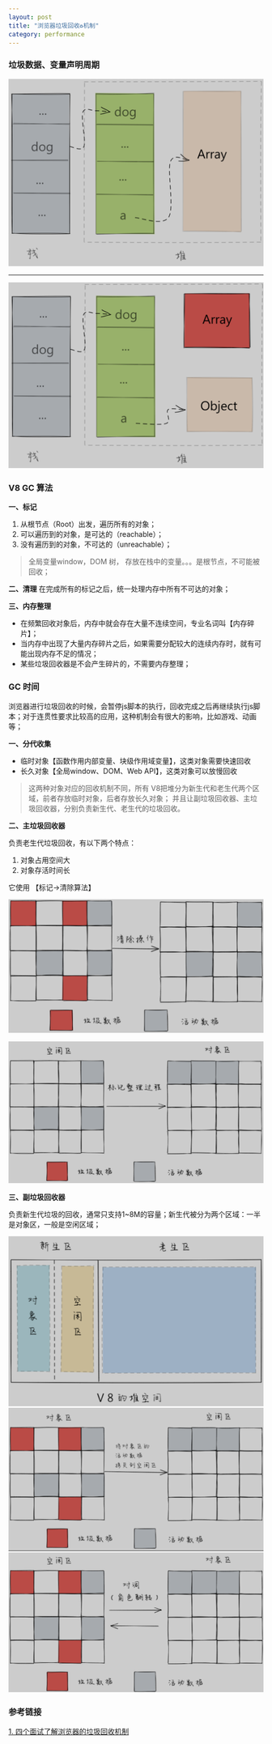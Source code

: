 ```yaml
---
layout: post
title: "浏览器垃圾回收♻️机制"
category: performance
---
```


### 垃圾数据、变量声明周期
![b74f26bee0030feb81b66814318277c2.png](/assets/images/browser-gc1.png)

***
![984cb019b770cb6b7c9db7e2e6b2fc26.png](/assets/images/browser-gc2.png)


### V8 GC 算法
**一、标记**
1. 从根节点（Root）出发，遍历所有的对象；
2. 可以遍历到的对象，是可达的（reachable）；
3. 没有遍历到的对象，不可达的（unreachable）；

> 全局变量window，DOM 树， 存放在栈中的变量。。。是根节点，不可能被回收；

**二、清理**
在完成所有的标记之后，统一处理内存中所有不可达的对象；

**三、内存整理**

- 在频繁回收对象后，内存中就会存在大量不连续空间，专业名词叫【内存碎片】；
- 当内存中出现了大量内存碎片之后，如果需要分配较大的连续内存时，就有可能出现内存不足的情况；
- 某些垃圾回收器是不会产生碎片的，不需要内存整理；


### GC 时间
浏览器进行垃圾回收的时候，会暂停js脚本的执行，回收完成之后再继续执行js脚本；对于连贯性要求比较高的应用，这种机制会有很大的影响，比如游戏、动画等；

**一、分代收集**

- 临时对象【函数作用内部变量、块级作用域变量】，这类对象需要快速回收
- 长久对象【全局window、DOM、Web API】，这类对象可以放慢回收

> 这两种对象对应的回收机制不同，所有 V8把堆分为新生代和老生代两个区域，前者存放临时对象，后者存放长久对象；
> 并且让副垃圾回收器、主垃圾回收器，分别负责新生代、老生代的垃圾回收。

**二、主垃圾回收器**

负责老生代垃圾回收，有以下两个特点：
1. 对象占用空间大
2. 对象存活时间长

它使用 【标记->清除算法】

![a5282c936662de64eca2767e47316522.png](/assets/images/browser-gc3.png)

![162dc79fb14455869b2b8913b4312518.png](/assets/images/browser-gc4.png)


**三、副垃圾回收器**

负责新生代垃圾的回收，通常只支持1~8M的容量；新生代被分为两个区域：一半是对象区，一般是空闲区域；

![9c98f210d1af9519b3027569d8c7842f.png](/assets/images/browser-gc5.png)
![cfe83bb9610b9db08cba72c2a7b9eec7.png](/assets/images/browser-gc6.png)
![d2dd36dfde8025381836e73d25edb495.png](/assets/images/browser-gc7.png)


### 参考链接
[1. 四个面试了解浏览器的垃圾回收机制](https://mp.weixin.qq.com/s?__biz=MzI0MzIyMDM5Ng==&mid=2649830704&idx=1&sn=e66ca7c4604ea7f396abf44e86d68dbd&chksm=f175fff3c60276e506570f5744e0ae90441d031feb2315bb9e4c73e3328a04c5647c930d770f&scene=126&sessionid=1604385669&key=7adf10a6617c63155623f3f9b469695bb10ad9136ce59f92e4d4d674f2cb3a4afb4bd5a22ce566cb3275baff4ea98ed01305e8cbcccfecd4a86ca04324a1f6d99c870122e9d4b2b009769d936d684363d887b82e976b15ed260086b457c5c59169ae864f5f8cdd57cf373e831b9f6cada3dcfd4c5bc64f5eafbf9a3338d14a90&ascene=1&uin=MjU5NDQxNzkwMQ%3D%3D&devicetype=Windows+7+x64&version=6300002f&lang=zh_CN&exportkey=Awx4%2F4pLQuFrBnSHFehDyNM%3D&pass_ticket=x02Kq9BzcPcWCTK6NLnOnUtXnhZItYdaV6xIOunbgel2%2B4GpS9k5F4PHn58EnjXf&wx_header=0)
